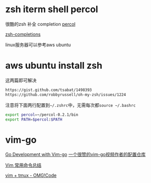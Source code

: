 # zsh iterm shell percol

很酷的zsh 补全 completion
[percol](https://github.com/mooz/percol)

[zsh-completions](https://github.com/zsh-users/zsh-completions)

linux服务器可以参考aws ubuntu

# aws ubuntu install zsh 

这两篇即可解决
```sh
https://gist.github.com/tsabat/1498393
https://github.com/robbyrussell/oh-my-zsh/issues/1224
```
注意将下面两行配置到`~/.zshrc`中，无需每次都`source ~/.bashrc`

```sh
export percol=~/percol-0.2.1/bin
export PATH=$percol:$PATH
```


# vim-go
[Go Development with Vim-go](https://www.youtube.com/watch?v=7BqJ8dzygtU&t=58s)
[一个很赞的vim-go视频作者的配置仓库](https://github.com/fatih/dotfiles)


[Vim 常用命令总结](http://pizn.github.io/2012/03/03/vim-commonly-used-command.html)

[vim + tmux - OMG!Code](https://www.youtube.com/watch?v=5r6yzFEXajQ&t=1913s)




